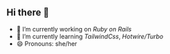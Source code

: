 ## Hi there 👋

- 🔭 I’m currently working on _Ruby on Rails_
- 🌱 I’m currently learning _TailwindCss_, _Hotwire/Turbo_
- 😄 Pronouns: she/her
<!--
**isadoramayara/isadoramayara** is a ✨ _special_ ✨ repository because its `README.md` (this file) appears on your GitHub profile.

Here are some ideas to get you started:

- 🔭 I’m currently working on ...
- 🌱 I’m currently learning ...
- 👯 I’m looking to collaborate on ...
- 🤔 I’m looking for help with ...
- 💬 Ask me about ...
- 📫 How to reach me: ...
- 😄 Pronouns: ...
- ⚡ Fun fact: ...
-->

